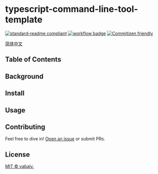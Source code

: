 # typescript-command-line-tool-template

[![standard-readme compliant](https://img.shields.io/badge/readme%20style-standard-brightgreen.svg?style=flat-square)](https://github.com/RichardLitt/standard-readme) [![workflow badge](https://github.com/vabaly/typescript-command-line-tool-template/workflows/build/badge.svg)](https://github.com/vabaly/typescript-command-line-tool-template) [![Commitizen friendly](https://img.shields.io/badge/commitizen-friendly-brightgreen.svg)](http://commitizen.github.io/cz-cli/)

[简体中文](./README.zh-CN.md)

## Table of Contents

## Background

## Install

## Usage

## Contributing

Feel free to dive in! [Open an issue](typescript-command-line-tool-template) or submit PRs.

## License

[MIT © vabaly.](./LICENSE)
